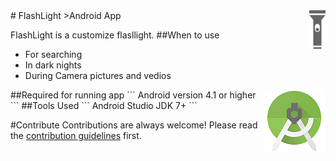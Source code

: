 <img src="flashlight.png" align="right" />
# FlashLight
>Android App

FlashLight is a customize flasllight.
##When to use
- For searching
- In dark nights
- During Camera pictures and vedios

<img src="as.png" align="right" />
##Required for running app
```
Android version 4.1 or higher
```
##Tools Used
```
Android Studio
JDK 7+
```

#Contribute
Contributions are always welcome!
Please read the [contribution guidelines](contributor.md) first.



